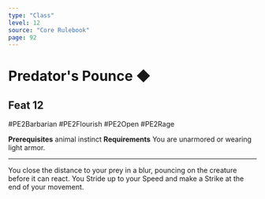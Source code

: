 ```yaml
---
type: "Class"
level: 12
source: "Core Rulebook"
page: 92
---
```

# Predator's Pounce ◆
## Feat 12
#PE2Barbarian #PE2Flourish #PE2Open #PE2Rage

**Prerequisites** animal instinct
**Requirements** You are unarmored or wearing light armor.

---
You close the distance to your prey in a blur, pouncing on the creature before it can react. You Stride up to your Speed and make a Strike at the end of your movement.